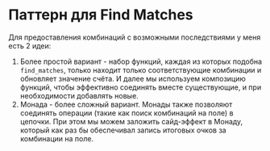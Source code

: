 # Паттерн для Find Matches

Для предоставления комбинаций с возможными последствиями у меня есть 2 идеи:
1. Более простой вариант - набор функций, каждая из которых подобна `find_matches`, только находит
только соответствующие комбинации и обновляет значение счёта. И далее мы используем композицию
функций, чтобы эффективно соединять вместе существующие, и при необходимости добавлять новые.
2. Монада - более сложный вариант. Монады также позволяют соединять операции (такие как
поиск комбинаций на поле) в цепочки. При этом мы можем заложить сайд-эффект в Монаду, который
как раз бы обеспечивал запись итоговых очков за комбинации на поле.
